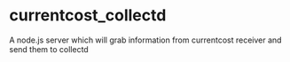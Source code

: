 currentcost_collectd
====================

A node.js server which will grab information from currentcost receiver and send them to collectd
